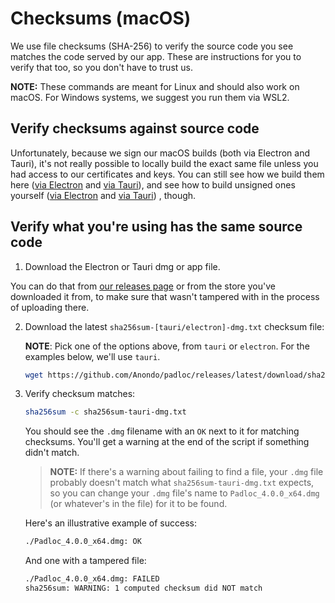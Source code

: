 # Checksums (macOS)

We use file checksums (SHA-256) to verify the source code you see matches the
code served by our app. These are instructions for you to verify that too, so
you don't have to trust us.

**NOTE:** These commands are meant for Linux and should also work on macOS. For
Windows systems, we suggest you run them via WSL2.

## Verify checksums against source code

Unfortunately, because we sign our macOS builds (both via Electron and Tauri),
it's not really possible to locally build the exact same file unless you had
access to our certificates and keys. You can still see how we build them here
([via Electron](https://github.com/Anondo/padloc/blob/ea05def083df89823d7c15c7bbeb6ef1a1b40383/.github/workflows/publish-release.yml#L166)
and
[via Tauri](https://github.com/Anondo/padloc/blob/ea05def083df89823d7c15c7bbeb6ef1a1b40383/.github/workflows/publish-release.yml#L116)),
and see how to build unsigned ones yourself
([via Electron](https://github.com/Anondo/padloc/blob/ea05def083df89823d7c15c7bbeb6ef1a1b40383/.github/workflows/build-electron.yml)
and
[via Tauri](https://github.com/Anondo/padloc/blob/ea05def083df89823d7c15c7bbeb6ef1a1b40383/.github/workflows/build-tauri.yml))
, though.

## Verify what you're using has the same source code

1. Download the Electron or Tauri dmg or app file.

You can do that from
[our releases page](https://github.com/Anondo/padloc/releases) or from the store
you've downloaded it from, to make sure that wasn't tampered with in the process
of uploading there.

2. Download the latest `sha256sum-[tauri/electron]-dmg.txt` checksum file:

    **NOTE**: Pick one of the options above, from `tauri` or `electron`. For the
    examples below, we'll use `tauri`.

    ```bash
    wget https://github.com/Anondo/padloc/releases/latest/download/sha256sum-tauri-dmg.txt
    ```

3. Verify checksum matches:

    ```bash
    sha256sum -c sha256sum-tauri-dmg.txt
    ```

    You should see the `.dmg` filename with an `OK` next to it for matching
    checksums. You'll get a warning at the end of the script if something didn't
    match.

    > **NOTE:** If there's a warning about failing to find a file, your `.dmg`
    > file probably doesn't match what `sha256sum-tauri-dmg.txt` expects, so you
    > can change your `.dmg` file's name to `Padloc_4.0.0_x64.dmg` (or
    > whatever's in the file) for it to be found.

    Here's an illustrative example of success:

    ```txt
    ./Padloc_4.0.0_x64.dmg: OK
    ```

    And one with a tampered file:

    ```txt
    ./Padloc_4.0.0_x64.dmg: FAILED
    sha256sum: WARNING: 1 computed checksum did NOT match
    ```
